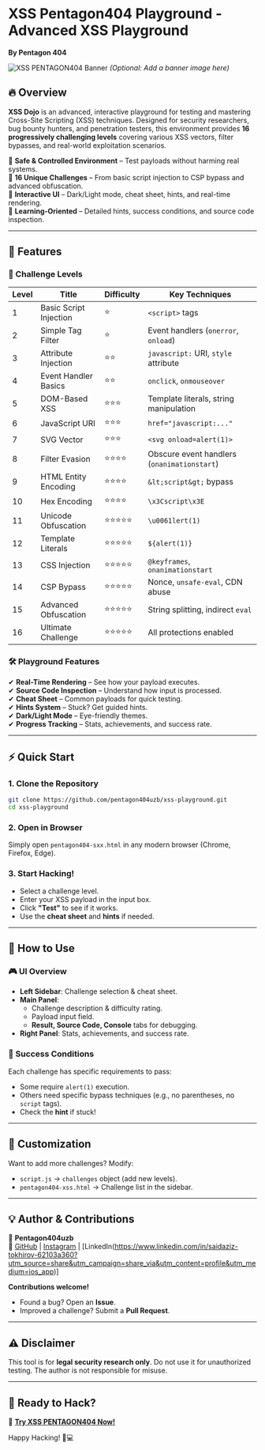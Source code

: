# **XSS Pentagon404 Playground - Advanced XSS Playground**  
**By Pentagon 404**  

![XSS PENTAGON404 Banner]([https://i.imgur.com/xyz1234.png](https://codeby.net/blogs/wp-content/uploads/2017/04/042917_2021_XSSRCEX1.jpg)) *(Optional: Add a banner image here)*  

## **🔥 Overview**  
**XSS Dojo** is an advanced, interactive playground for testing and mastering Cross-Site Scripting (XSS) techniques. Designed for security researchers, bug bounty hunters, and penetration testers, this environment provides **16 progressively challenging levels** covering various XSS vectors, filter bypasses, and real-world exploitation scenarios.  

🔹 **Safe & Controlled Environment** – Test payloads without harming real systems.  
🔹 **16 Unique Challenges** – From basic script injection to CSP bypass and advanced obfuscation.  
🔹 **Interactive UI** – Dark/Light mode, cheat sheet, hints, and real-time rendering.  
🔹 **Learning-Oriented** – Detailed hints, success conditions, and source code inspection.  

---

## **🚀 Features**  

### **🎯 Challenge Levels**  
| Level | Title | Difficulty | Key Techniques |
|-------|-------|------------|----------------|
| 1 | Basic Script Injection | ⭐ | `<script>` tags |
| 2 | Simple Tag Filter | ⭐ | Event handlers (`onerror`, `onload`) |
| 3 | Attribute Injection | ⭐⭐ | `javascript:` URI, `style` attribute |
| 4 | Event Handler Basics | ⭐⭐ | `onclick`, `onmouseover` |
| 5 | DOM-Based XSS | ⭐⭐⭐ | Template literals, string manipulation |
| 6 | JavaScript URI | ⭐⭐⭐ | `href="javascript:..."` |
| 7 | SVG Vector | ⭐⭐⭐ | `<svg onload=alert(1)>` |
| 8 | Filter Evasion | ⭐⭐⭐⭐ | Obscure event handlers (`onanimationstart`) |
| 9 | HTML Entity Encoding | ⭐⭐⭐⭐ | `&lt;script&gt;` bypass |
| 10 | Hex Encoding | ⭐⭐⭐⭐ | `\x3Cscript\x3E` |
| 11 | Unicode Obfuscation | ⭐⭐⭐⭐⭐ | `\u0061lert(1)` |
| 12 | Template Literals | ⭐⭐⭐⭐⭐ | `${alert(1)}` |
| 13 | CSS Injection | ⭐⭐⭐⭐⭐ | `@keyframes`, `onanimationstart` |
| 14 | CSP Bypass | ⭐⭐⭐⭐⭐ | Nonce, `unsafe-eval`, CDN abuse |
| 15 | Advanced Obfuscation | ⭐⭐⭐⭐⭐ | String splitting, indirect `eval` |
| 16 | Ultimate Challenge | ⭐⭐⭐⭐⭐ | All protections enabled |

### **🛠️ Playground Features**  
✔ **Real-Time Rendering** – See how your payload executes.  
✔ **Source Code Inspection** – Understand how input is processed.  
✔ **Cheat Sheet** – Common payloads for quick testing.  
✔ **Hints System** – Stuck? Get guided hints.  
✔ **Dark/Light Mode** – Eye-friendly themes.  
✔ **Progress Tracking** – Stats, achievements, and success rate.  

---

## **⚡ Quick Start**  

### **1. Clone the Repository**  
```bash
git clone https://github.com/pentagon404uzb/xss-playground.git
cd xss-playground
```

### **2. Open in Browser**  
Simply open `pentagon404-sxx.html` in any modern browser (Chrome, Firefox, Edge).  

### **3. Start Hacking!**  
- Select a challenge level.  
- Enter your XSS payload in the input box.  
- Click **"Test"** to see if it works.  
- Use the **cheat sheet** and **hints** if needed.  

---

## **📌 How to Use**  

### **🎮 UI Overview**  
- **Left Sidebar**: Challenge selection & cheat sheet.  
- **Main Panel**:  
  - Challenge description & difficulty rating.  
  - Payload input field.  
  - **Result, Source Code, Console** tabs for debugging.  
- **Right Panel**: Stats, achievements, and success rate.  

### **🎯 Success Conditions**  
Each challenge has specific requirements to pass:  
- Some require `alert(1)` execution.  
- Others need specific bypass techniques (e.g., no parentheses, no `script` tags).  
- Check the **hint** if stuck!  

---

## **🔧 Customization**  
Want to add more challenges? Modify:  
- `script.js` → `challenges` object (add new levels).  
- `pentagon404-xss.html` → Challenge list in the sidebar.
  
---

## **💡 Author & Contributions**  
👤 **Pentagon404uzb**  
🔗 [GitHub](https://github.com/pentagon404uzb) | [Instagram](https://www.instagram.com/pentagon.404?igsh=MXRhdHhoOGhwY3M3NA%3D%3D&utm_source=qr)  | [LinkedIn(https://www.linkedin.com/in/saidaziz-tokhirov-62103a360?utm_source=share&utm_campaign=share_via&utm_content=profile&utm_medium=ios_app)]

**Contributions welcome!**  
- Found a bug? Open an **Issue**.  
- Improved a challenge? Submit a **Pull Request**.  

---

## **⚠️ Disclaimer**  
This tool is for **legal security research only**. Do not use it for unauthorized testing. The author is not responsible for misuse.  

---

## **🚀 Ready to Hack?**  
🔗 **[Try XSS PENTAGON404 Now!](#)**   

Happy Hacking! 🚨💻
